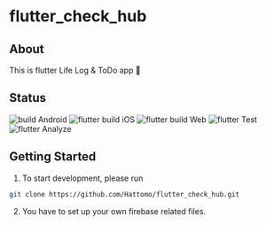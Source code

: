 # flutter_check_hub

## About
This is flutter Life Log & ToDo app 🐣

## Status
![build Android](https://github.com/Hattomo/flutter_check_hub/workflows/flutter%20build%20Android/badge.svg)
![flutter build iOS](https://github.com/Hattomo/flutter_check_hub/workflows/flutter%20build%20iOS/badge.svg)
![flutter build Web](https://github.com/Hattomo/flutter_check_hub/workflows/flutter%20build%20web/badge.svg)
![flutter Test](https://github.com/Hattomo/flutter_check_hub/workflows/flutter%20test/badge.svg)
![flutter Analyze](https://github.com/Hattomo/flutter_check_hub/workflows/Code%20Analyze/badge.svg)

<!--
## WIP in very early stage 🐣
flutter Life Log & ToDo app


## Supported Platform
| Android | iOS | macOS | Windows | Linux | Fuchsia | Web |
| :--: | :--: | :--: | :--: | :--: | :--: | :--: |
| 🥚 | ❌ | ❌ | ❌ | ❌ | ❌ | ❌ |

##### Status
❌ Not Supported
🥚 early stage
🐣 In alpha
🐥 In beta
🐤 Preview
🐔 Supported !
🐧
-->

## Getting Started
1. To start development, please run
```sh
git clone https://github.com/Hattomo/flutter_check_hub.git
```
2. You have to set up your own firebase related files.
